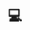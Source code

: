 ---
layout: page
title: 💻
nav: true
nav_order: 7
dropdown: true
children:
    - title: CV
      permalink: /cv/
    - title: divider
    - title: PROJECTS
      permalink: /projects/
    - title: divider
    - title: REPOSITORIES
      permalink: /repositories/
    - title: divider
    - title: NEWS
      permalink: /news/
---